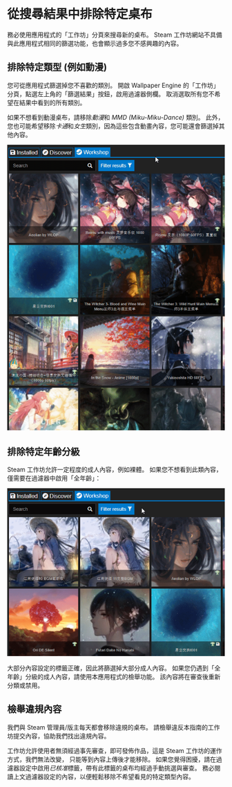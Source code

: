 # 從搜尋結果中排除特定桌布

務必使用應用程式的「工作坊」分頁來搜尋新的桌布。 Steam 工作坊網站不具備與此應用程式相同的篩選功能，也會顯示過多您不感興趣的內容。

## 排除特定類型 (例如動漫)

您可從應用程式篩選掉您不喜歡的類別。 開啟 Wallpaper Engine 的「工作坊」分頁，點選左上角的「篩選結果」按鈕，啟用過濾器側欄。 取消選取所有您不希望在結果中看到的所有類別。

如果不想看到動漫桌布，請移除*動漫*和 *MMD (Miku-Miku-Dance)* 類別。 此外，您也可能希望移除*卡通*和*女生*類別，因為這些包含動畫內容，您可能還會篩選掉其他內容。

![取消選取所有您不希望在過濾器側欄中看到的所有類別](./categories.gif)

## 排除特定年齡分級

Steam 工作坊允許一定程度的成人內容，例如裸體。 如果您不想看到此類內容，僅需要在過濾器中啟用「全年齡」：

![在過濾器側欄中，取消選取年齡分級中的「成人」及「爭議性」欄位](./ageratings.gif)

大部分內容設定的標籤正確，因此將篩選掉大部分成人內容。 如果您仍遇到「全年齡」分級的成人內容，請使用本應用程式的檢舉功能。 該內容將在審查後重新分類或禁用。

## 檢舉違規內容

我們與 Steam 管理員/版主每天都會移除違規的桌布。 請檢舉違反本指南的工作坊提交內容，協助我們找出違規內容。

工作坊允許使用者無須經過事先審查，即可發佈作品，這是 Steam 工作坊的運作方式，我們無法改變， 只能等到內容上傳後才能移除。 如果您覺得困擾，請在過濾器設定中啟用*已核准*標籤，帶有此標籤的桌布均經過手動挑選與審查。 務必閱讀上文過濾器設定的內容，以便輕鬆移除不希望看見的特定類型內容。